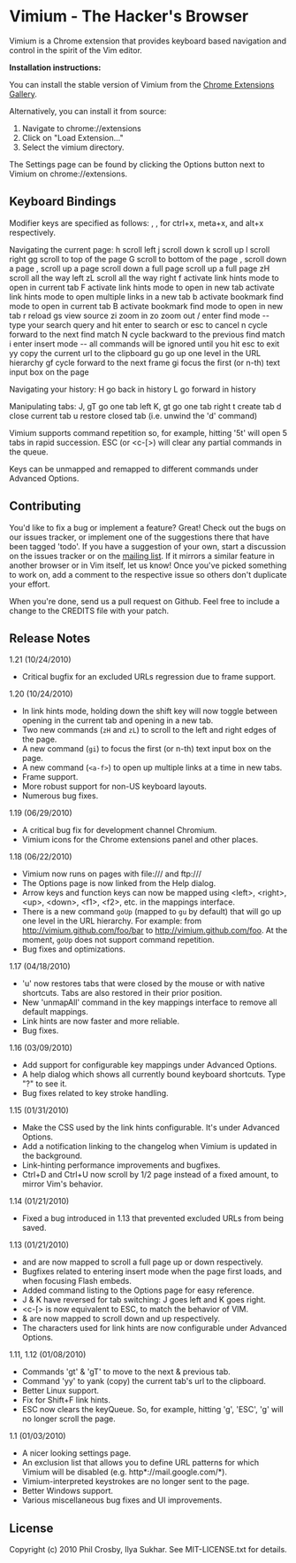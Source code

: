 Vimium - The Hacker's Browser
=============================

Vimium is a Chrome extension that provides keyboard based navigation and control in the spirit of the Vim
editor.

__Installation instructions:__

You can install the stable version of Vimium from the
[Chrome Extensions Gallery](https://chrome.google.com/extensions/detail/dbepggeogbaibhgnhhndojpepiihcmeb).

Alternatively, you can install it from source:

1. Navigate to chrome://extensions
2. Click on "Load Extension..."
3. Select the vimium directory.

The Settings page can be found by clicking the Options button next to Vimium on chrome://extensions.

Keyboard Bindings
-----------------

Modifier keys are specified as follows: <c-x>, <m-x>, <a-x> for ctrl+x, meta+x, and alt+x
respectively.

Navigating the current page:
    h       scroll left
    j       scroll down
    k       scroll up
    l       scroll right
    gg      scroll to top of the page
    G       scroll to bottom of the page
    <c-d>, <c-e>   scroll down a page
    <c-u>, <c-y>   scroll up a page
    <c-f>   scroll down a full page
    <c-b>   scroll up a full page
    zH      scroll all the way left
    zL      scroll all the way right
    f       activate link hints mode to open in current tab
    F       activate link hints mode to open in new tab
    <a-f>   activate link hints mode to open multiple links in a new tab
    b       activate bookmark find mode to open in current tab
    B       activate bookmark find mode to open in new tab
    r       reload
    gs      view source
    zi      zoom in
    zo      zoom out
    /       enter find mode -- type your search query and hit enter to search or esc to cancel
    n       cycle forward to the next find match
    N       cycle backward to the previous find match
    i       enter insert mode -- all commands will be ignored until you hit esc to exit
    yy      copy the current url to the clipboard
    gu      go up one level in the URL hierarchy
    gf      cycle forward to the next frame
    gi      focus the first (or n-th) text input box on the page

Navigating your history:
    H       go back in history
    L       go forward in history

Manipulating tabs:
    J, gT      go one tab left
    K, gt      go one tab right
    t          create tab
    d          close current tab
    u          restore closed tab (i.e. unwind the 'd' command)

Vimium supports command repetition so, for example, hitting '5t' will open 5 tabs in rapid succession. ESC (or
<c-[>) will clear any partial commands in the queue.

Keys can be unmapped and remapped to different commands under Advanced Options.

Contributing
------------

You'd like to fix a bug or implement a feature? Great! Check out the bugs on our issues tracker, or implement one of
the suggestions there that have been tagged 'todo'. If you have a suggestion of your own, start a discussion on
the issues tracker or on the [mailing list][list_url]. If it mirrors a similar feature in another browser or in Vim
itself, let us know! Once you've picked something to work on, add a comment to the respective issue so others don't
duplicate your effort.

When you're done, send us a pull request on Github. Feel free to include a change to the CREDITS file with your patch.

[list_url]: http://groups.google.com/group/vimium-dev?hl=en

Release Notes
-------------

1.21 (10/24/2010)

-  Critical bugfix for an excluded URLs regression due to frame support.

1.20 (10/24/2010)

-  In link hints mode, holding down the shift key will now toggle between opening in the current tab and opening in a new tab.
-  Two new commands (`zH` and `zL`) to scroll to the left and right edges of the page.
-  A new command (`gi`) to focus the first (or n-th) text input box on the page.
-  A new command (`<a-f>`) to open up multiple links at a time in new tabs.
-  Frame support.
-  More robust support for non-US keyboard layouts.
-  Numerous bug fixes.

1.19 (06/29/2010)

-  A critical bug fix for development channel Chromium.
-  Vimium icons for the Chrome extensions panel and other places.

1.18 (06/22/2010)

-  Vimium now runs on pages with file:/// and ftp:///
-  The Options page is now linked from the Help dialog.
-  Arrow keys and function keys can now be mapped using &lt;left&gt;, &lt;right&gt;, &lt;up&gt;, &lt;down&gt;, &lt;f1&gt;, &lt;f2&gt;, etc. in the mappings interface.
-  There is a new command `goUp` (mapped to `gu` by default) that will go up one level in the URL hierarchy. For example: from http://vimium.github.com/foo/bar to http://vimium.github.com/foo. At the moment, `goUp` does not support command repetition.
-  Bug fixes and optimizations.

1.17 (04/18/2010)

-  'u' now restores tabs that were closed by the mouse or with native shortcuts. Tabs are also restored in their prior position.
-  New 'unmapAll' command in the key mappings interface to remove all default mappings.
-  Link hints are now faster and more reliable.
-  Bug fixes.

1.16 (03/09/2010)

-  Add support for configurable key mappings under Advanced Options.
-  A help dialog which shows all currently bound keyboard shortcuts. Type "?" to see it.
-  Bug fixes related to key stroke handling.

1.15 (01/31/2010)

-  Make the CSS used by the link hints configurable. It's under Advanced Options.
-  Add a notification linking to the changelog when Vimium is updated in the background.
-  Link-hinting performance improvements and bugfixes.
-  Ctrl+D and Ctrl+U now scroll by 1/2 page instead of a fixed amount, to mirror Vim's behavior.

1.14 (01/21/2010)

-  Fixed a bug introduced in 1.13 that prevented excluded URLs from being saved.

1.13 (01/21/2010)

-  <c-f> and <c-b> are now mapped to scroll a full page up or down respectively.
-  Bugfixes related to entering insert mode when the page first loads, and when focusing Flash embeds.
-  Added command listing to the Options page for easy reference.
-  J & K have reversed for tab switching: J goes left and K goes right.
-  <c-[> is now equivalent to ESC, to match the behavior of VIM.
-  <c-e> & <c-y> are now mapped to scroll down and up respectively.
-  The characters used for link hints are now configurable under Advanced Options.

1.11, 1.12 (01/08/2010)

-  Commands 'gt' & 'gT' to move to the next & previous tab.
-  Command 'yy' to yank (copy) the current tab's url to the clipboard.
-  Better Linux support.
-  Fix for Shift+F link hints.
-  ESC now clears the keyQueue. So, for example, hitting 'g', 'ESC', 'g' will no longer scroll the page.

1.1 (01/03/2010)

-  A nicer looking settings page.
-  An exclusion list that allows you to define URL patterns for which Vimium will be disabled (e.g.  http\*://mail.google.com/\*).
-  Vimium-interpreted keystrokes are no longer sent to the page.
-  Better Windows support.
-  Various miscellaneous bug fixes and UI improvements.

License
-------
Copyright (c) 2010 Phil Crosby, Ilya Sukhar. See MIT-LICENSE.txt for details.
